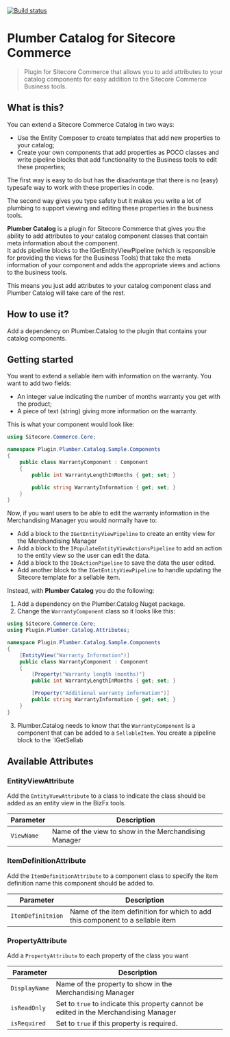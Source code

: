 [![Build status](https://ci.appveyor.com/api/projects/status/s5nq8u1fo4klxt0x?svg=true)](https://ci.appveyor.com/project/ewerkman/plumber-catalog)

# Plumber Catalog for Sitecore Commerce

> Plugin for Sitecore Commerce that allows you to add attributes to your catalog components for easy addition to the Sitecore Commerce Business tools.

## What is this?

You can extend a Sitecore Commerce Catalog in two ways:

* Use the Entity Composer to create templates that add new properties to your catalog;
* Create your own components that add properties as POCO classes and write pipeline blocks that add functionality to the Business tools to edit these properties;

The first way is easy to do but has the disadvantage that there is no (easy) typesafe way to work with these properties in code. 

The second way gives you type safety but it makes you write a lot of plumbing to support viewing and editing these properties in the business tools.

**Plumber Catalog** is a plugin for Sitecore Commerce that gives you the ability to add attributes to your catalog component classes that contain meta information about the component.  
It adds pipeline blocks to the IGetEntityViewPipeline (which is responsible for providing the views for the Business Tools) that take the meta information of your component and adds the appropriate views and actions to the business tools. 

This means you just add attributes to your catalog component class and Plumber Catalog will take care of the rest.

## How to use it? 

Add a dependency on Plumber.Catalog to the plugin that contains your catalog components. 

## Getting started

You want to extend a sellable item with information on the warranty. You want to add two fields: 

* An integer value indicating the number of months warranty you get with the product;
* A piece of text (string) giving more information on the warranty.

This is what your component would look like:


```c#
using Sitecore.Commerce.Core;

namespace Plugin.Plumber.Catalog.Sample.Components
{
	public class WarrantyComponent : Component
	{
		public int WarrantyLengthInMonths { get; set; }

		public string WarrantyInformation { get; set; }
	}
}
```

Now, if you want users to be able to edit the warranty information in the Merchandising Manager you would normally have to:

* Add a block to the `IGetEntityViewPipeline` to create an entity view for the Merchandising Manager
* Add a block to the `IPopulateEntityViewActionsPipeline` to add an action to the entity view so the user can edit the data.
* Add a block to the `IDoActionPipeline` to save the data the user edited.
* Add another block to the `IGetEntityViewPipeline` to handle updating the Sitecore template for a sellable item.

Instead, with __Plumber Catalog__ you do the following:

1. Add a dependency on the Plumber.Catalog Nuget package.
2. Change the `WarrantyComponent` class so it looks like this:


```c#
using Sitecore.Commerce.Core;
using Plugin.Plumber.Catalog.Attributes;

namespace Plugin.Plumber.Catalog.Sample.Components
{
	[EntityView("Warranty Information")]
	public class WarrantyComponent : Component
    {
        [Property("Warranty length (months)"]
        public int WarrantyLengthInMonths { get; set; }

        [Property("Additional warranty information")]
        public string WarrantyInformation { get; set; }
    }
}
```

3. Plumber.Catalog needs to know that the `WarrantyComponent` is a component that can be added to a `SellableItem`. You create a pipeline block to the `IGetSellab

## Available Attributes

### EntityViewAttribute

Add the `EntityVuewAttribute` to a class to indicate the class should be added as an entity view in the BizFx tools.

|Parameter|Description|
|---------|-----------|
|`ViewName`|Name of the view to show in the Merchandising Manager|


### ItemDefinitionAttribute

Add the `ItemDefinitionAttribute` to a component class to specify the item definition name this component should be added to.

|Parameter|Description|
|---------|-----------|
|`ItemDefinitnion`|Name of the item definition for which to add this component to a sellable item|


### PropertyAttribute

Add a `PropertyAttribute` to each property of the class you want 

|Parameter|Description|
|---------|-----------|
|`DisplayName`|Name of the property to show in the Merchandising Manager|
|`isReadOnly`|Set to `true` to indicate this property cannot be edited in the Merchandising Manager|
|`isRequired`|Set to `true` if this property is required.|


